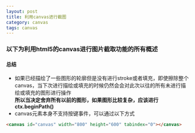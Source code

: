 ```yaml
---
layout: post
title: 利用canvas进行截图
category: canvas
tags: canvas
---
```


### 以下为利用html5的canvas进行图片截取功能的所有概述

#### 总结

* 如果已经描绘了一些图形的轮廓但是没有进行stroke或者填充，即使擦除整个canvas，当下次进行描绘或填充的时候仍然会会对此次以往的所有未进行描绘或填充的图形进行操作<br/>
**所以当决定舍弃所有以前的图形，如果图形比较复杂，应该进行ctx.beginPath()**
* canvas元素本身不支持按键事件，可以通过以下方式<br/>

```html
<canvas id="canvas" width="800" height="600" tabindex="0"></canvas>
```